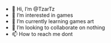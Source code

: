- 👋 Hi, I’m @TzarTz
- 👀 I’m interested in games
- 🌱 I’m currently learning games art
- 💞️ I’m looking to collaborate on nothing
- 📫 How to reach me dont

<!---
TzarTz/TzarTz is a ✨ special ✨ repository because its `README.md` (this file) appears on your GitHub profile.
You can click the Preview link to take a look at your changes.
--->

